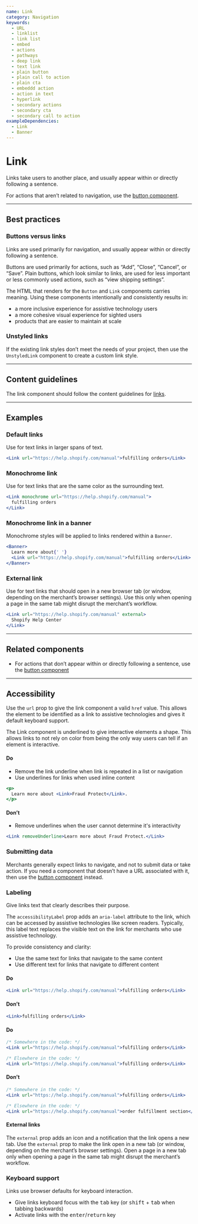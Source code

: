 ```yaml
---
name: Link
category: Navigation
keywords:
  - URL
  - linklist
  - link list
  - embed
  - actions
  - pathways
  - deep link
  - text link
  - plain button
  - plain call to action
  - plain cta
  - embeddd action
  - action in text
  - hyperlink
  - secondary actions
  - secondary cta
  - secondary call to action
exampleDependencies:
  - Link
  - Banner
---
```


# Link

Links take users to another place, and usually appear within or directly following a sentence.

For actions that aren’t related to navigation, use the [button component](https://polaris.shopify.com/components/actions/button).

---

## Best practices

### Buttons versus links

Links are used primarily for navigation, and usually appear within or directly following a sentence.

Buttons are used primarily for actions, such as “Add”, “Close”, “Cancel”, or “Save”. Plain buttons, which look similar to links, are used for less important or less commonly used actions, such as “view shipping settings”.

The HTML that renders for the `Button` and `Link` components carries meaning. Using these components intentionally and consistently results in:

- a more inclusive experience for assistive technology users
- a more cohesive visual experience for sighted users
- products that are easier to maintain at scale

### Unstyled links

If the existing link styles don’t meet the needs of your project, then use the `UnstyledLink` component to create a custom link style.

---

## Content guidelines

The link component should follow the content guidelines for [links](https://polaris.shopify.com/content/actionable-language#section-links).

---

## Examples

### Default links

Use for text links in larger spans of text.

```jsx
<Link url="https://help.shopify.com/manual">fulfilling orders</Link>
```

### Monochrome link

Use for text links that are the same color as the surrounding text.

```jsx
<Link monochrome url="https://help.shopify.com/manual">
  fulfilling orders
</Link>
```

### Monochrome link in a banner

Monochrome styles will be applied to links rendered within a `Banner`.

```jsx
<Banner>
  Learn more about{' '}
  <Link url="https://help.shopify.com/manual">fulfilling orders</Link>
</Banner>
```

### External link

Use for text links that should open in a new browser tab (or window, depending on the merchant’s browser settings). Use this only when opening a page in the same tab might disrupt the merchant’s workflow.

```jsx
<Link url="https://help.shopify.com/manual" external>
  Shopify Help Center
</Link>
```

---

## Related components

- For actions that don’t appear within or directly following a sentence, use the [button component](https://polaris.shopify.com/components/actions/button)

---

## Accessibility

<!-- content-for: web -->

Use the `url` prop to give the link component a valid `href` value. This allows the element to be identified as a link to assistive technologies and gives it default keyboard support.

The Link component is underlined to give interactive elements a shape. This allows links to not rely on color from being the only way users can tell if an element is interactive.

<!-- usageblock -->

#### Do

- Remove the link underline when link is repeated in a list or navigation
- Use underlines for links when used inline content

```jsx
<p>
  Learn more about <Link>Fraud Protect</Link>.
</p>
```

#### Don’t

- Remove underlines when the user cannot determine it's interactivity

```jsx
<Link removeUnderline>Learn more about Fraud Protect.</Link>
```

<!-- end -->

### Submitting data

Merchants generally expect links to navigate, and not to submit data or take action. If you need a component that doesn’t have a URL associated with it, then use the [button component](https://polaris.shopify.com/components/actions/button) instead.

### Labeling

Give links text that clearly describes their purpose.

The `accessibilityLabel` prop adds an `aria-label` attribute to the link, which can be accessed by assistive technologies like screen readers. Typically, this label text replaces the visible text on the link for merchants who use assistive technology.

To provide consistency and clarity:

- Use the same text for links that navigate to the same content
- Use different text for links that navigate to different content

<!-- usageblock -->

#### Do

```jsx
<Link url="https://help.shopify.com/manual">fulfilling orders</Link>
```

#### Don’t

```jsx
<Link>fulfilling orders</Link>
```

<!-- end -->

<!-- usageblock -->

#### Do

```jsx
/* Somewhere in the code: */
<Link url="https://help.shopify.com/manual">fulfilling orders</Link>

/* Elsewhere in the code: */
<Link url="https://help.shopify.com/manual">fulfilling orders</Link>
```

#### Don’t

```jsx
/* Somewhere in the code: */
<Link url="https://help.shopify.com/manual">fulfilling orders</Link>

/* Elsewhere in the code: */
<Link url="https://help.shopify.com/manual">order fulfillment section</Link>
```

<!-- end -->

#### External links

The `external` prop adds an icon and a notification that the link opens a new tab. Use the `external` prop to make the link open in a new tab (or window, depending on the merchant’s browser settings). Open a page in a new tab only when opening a page in the same tab might disrupt the merchant’s workflow.

### Keyboard support

Links use browser defaults for keyboard interaction.

- Give links keyboard focus with the <kbd>tab</kbd> key (or <kbd>shift</kbd> + <kbd>tab</kbd> when tabbing backwards)
- Activate links with the <kbd>enter</kbd>/<kbd>return</kbd> key

<!-- /content-for -->
